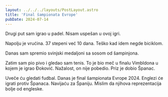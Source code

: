 ```yaml
---
layout: ../../../layouts/PostLayout.astro
title: 'Final šampionata Evrope'
pubDate: 2024-07-14
---
```


Drugi put sam igrao u padel. Nisam uspešan u ovoj igri.

Napolju je vrućina. 37 stepeni već 10 dana. Teško kad idem negde biciklom.

Danas sam spremio svinjski medaljoni sa sosom od šampinjona.

Zatim sam pio pivo i gledao sam tenis. To je bio meč u finalu Vimbldona u kojem je igrao Đoković. Nažalost, on nije pobedio. Priz je dobio Španac.

Uveče ću gledati fudbal. Danas je final šampionata Evrope 2024. Englezi će igrati protiv Španaca. Navijaću za Španiju. Mislim da njihova reprezentacija bolje od engleske.
